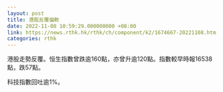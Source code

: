 ```yaml
---
layout: post
title: 港股反覆偏軟
date: 2022-11-08 10:59:29.000000000 +08:00
link: https://news.rthk.hk/rthk/ch/component/k2/1674667-20221108.htm
categories: rthk
---
```


港股走勢反覆。恒生指數曾跌逾160點，亦曾升逾120點。指數較早時報16538點，跌57點。

科技指數回吐逾1%。

